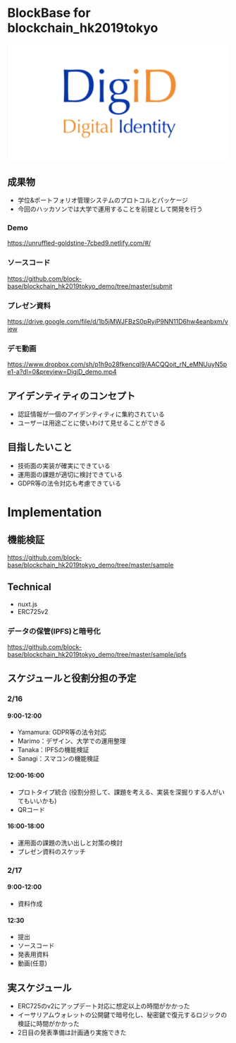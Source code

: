 
# BlockBase for blockchain_hk2019tokyo
![alt text](https://github.com/block-base/blockchain_hk2019tokyo_demo/blob/master/doc/logo.png)

## 成果物
 - 学位&ポートフォリオ管理システムのプロトコルとパッケージ
 - 今回のハッカソンでは大学で運用することを前提として開発を行う

### Demo
https://unruffled-goldstine-7cbed9.netlify.com/#/

### ソースコード
https://github.com/block-base/blockchain_hk2019tokyo_demo/tree/master/submit

### プレゼン資料
https://drive.google.com/file/d/1b5jMWJFBzS0pRyiP9NN11D6hw4eanbxm/view

### デモ動画
https://www.dropbox.com/sh/p1h9o28fkencql9/AACQQoit_rN_eMNUuyN5pe1-a?dl=0&preview=DigiD_demo.mp4

## アイデンティティのコンセプト
 - 認証情報が一個のアイデンティティに集約されている
 - ユーザーは用途ごとに使いわけて見せることができる

## 目指したいこと
 - 技術面の実装が確実にできている
 - 運用面の課題が適切に検討できている
 - GDPR等の法令対応も考慮できている

# Implementation

## 機能検証
https://github.com/block-base/blockchain_hk2019tokyo_demo/tree/master/sample

## Technical
 - nuxt.js
 - ERC725v2

### データの保管(IPFS)と暗号化
https://github.com/block-base/blockchain_hk2019tokyo_demo/tree/master/sample/ipfs

## スケジュールと役割分担の予定
### 2/16
#### 9:00-12:00
 - Yamamura: GDPR等の法令対応
 - Marimo：デザイン、大学での運用整理
 - Tanaka：IPFSの機能検証
 - Sanagi：スマコンの機能検証

#### 12:00-16:00
 - プロトタイプ統合 (役割分担して、課題を考える、実装を深掘りする人がいてもいいかも)
 - QRコード

#### 16:00-18:00
 - 運用面の課題の洗い出しと対策の検討
 - プレゼン資料のスケッチ

### 2/17
#### 9:00-12:00
 - 資料作成

#### 12:30
 - 提出
 - ソースコード
 - 発表用資料
 - 動画(任意)

## 実スケジュール
 - ERC725のv2にアップデート対応に想定以上の時間がかかった
 - イーサリアムウォレットの公開鍵で暗号化し、秘密鍵で復元するロジックの検証に時間がかかった
 - 2日目の発表準備は計画通り実施できた
